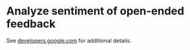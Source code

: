 # Analyze sentiment of open-ended feedback

See [developers.google.com](https://developers.google.com/apps-script/samples/automations/feedback-sentiment-analysis) for additional details.
